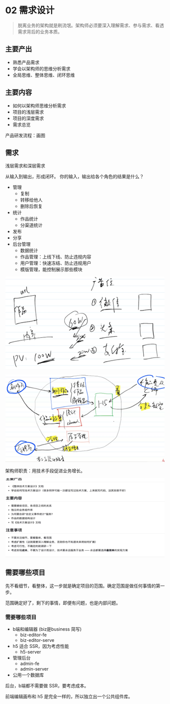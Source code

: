 # 02 需求设计

> 脱离业务的架构就是刷流氓。架构师必须要深入理解需求、参与需求、看透需求背后的业务本质。

## 主要产出

- 熟悉产品需求
- 学会以架构师的思维分析需求
- 全局思维、整体思维、闭环思维

## 主要内容

- 如何以架构师思维分析需求
- 项目的浅层需求
- 项目的深度需求
- 需求总览

产品研发流程：画图

## 需求

浅层需求和深层需求

从输入到输出，形成闭环。
你的输入，输出给各个角色的结果是什么？

- 管理
	- 复制
	- 转移给他人
	- 删除后恢复
- 统计
	- 作品统计
	- 分渠道统计
- 发布
- 分享
- 后台管理
	- 数据统计
	- 作品管理：上线下线、防止违规内容
	- 用户管理：快速冻结、防止违规用户
	- 模版管理，能控制展示那些模块

![](imgs/2022-02-27-21-05-30.png)

![](imgs/2022-02-27-21-40-28.png)

架构师职责：用技术手段促进业务增长。


![](imgs/2022-02-27-21-48-14.png)

## 需要哪些项目

先不看细节，看整体，这一步就是确定项目的范围。确定范围是做任何事情的第一步。

范围确定好了，剩下的事情，即便有问题，也是内部问题。

### 需要哪些项目

- b端和编辑器 (biz是business 简写)
	- biz-editor-fe
	- biz-editor-serve
- h5 适合 SSR，因为考虑性能
	- h5-server
- 管理后台
	- admin-fe
	- admin-server
- 公用一个数据库

后台，b端都不需要做 SSR，要考虑成本。

前端编辑画布和 h5 是完全一样的，所以独立出一个公共组件库。